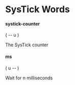 # SysTick Words

#### systick-counter
( -- u )

The SysTick counter

#### ms
( u -- )

Wait for n milliseconds